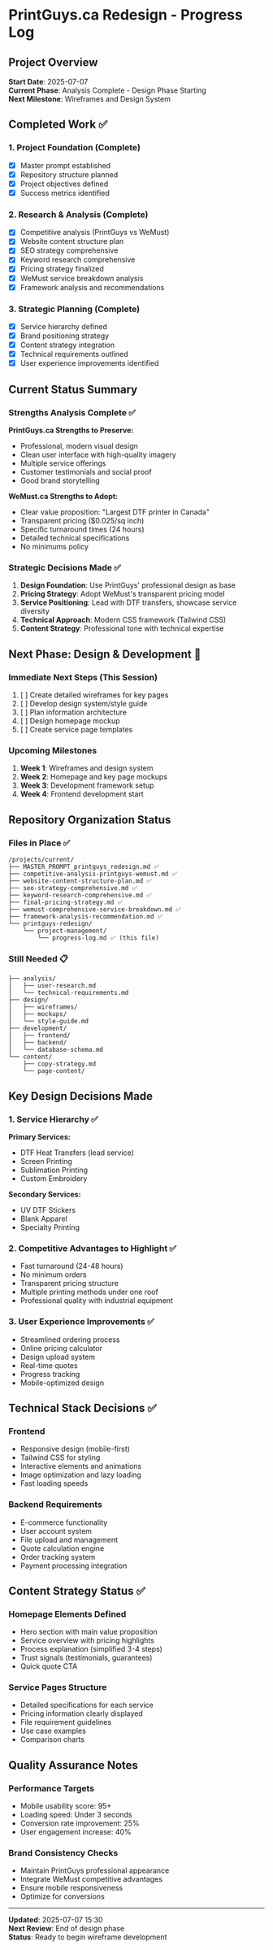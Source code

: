 # PrintGuys.ca Redesign - Progress Log

## Project Overview
**Start Date**: 2025-07-07  
**Current Phase**: Analysis Complete - Design Phase Starting  
**Next Milestone**: Wireframes and Design System  

## Completed Work ✅

### 1. Project Foundation (Complete)
- [x] Master prompt established
- [x] Repository structure planned
- [x] Project objectives defined
- [x] Success metrics identified

### 2. Research & Analysis (Complete)
- [x] Competitive analysis (PrintGuys vs WeMust)
- [x] Website content structure plan
- [x] SEO strategy comprehensive
- [x] Keyword research comprehensive
- [x] Pricing strategy finalized
- [x] WeMust service breakdown analysis
- [x] Framework analysis and recommendations

### 3. Strategic Planning (Complete)
- [x] Service hierarchy defined
- [x] Brand positioning strategy
- [x] Content strategy integration
- [x] Technical requirements outlined
- [x] User experience improvements identified

## Current Status Summary

### Strengths Analysis Complete ✅
**PrintGuys.ca Strengths to Preserve:**
- Professional, modern visual design
- Clean user interface with high-quality imagery
- Multiple service offerings
- Customer testimonials and social proof
- Good brand storytelling

**WeMust.ca Strengths to Adopt:**
- Clear value proposition: "Largest DTF printer in Canada"
- Transparent pricing ($0.025/sq inch)
- Specific turnaround times (24 hours)
- Detailed technical specifications
- No minimums policy

### Strategic Decisions Made ✅
1. **Design Foundation**: Use PrintGuys' professional design as base
2. **Pricing Strategy**: Adopt WeMust's transparent pricing model
3. **Service Positioning**: Lead with DTF transfers, showcase service diversity
4. **Technical Approach**: Modern CSS framework (Tailwind CSS)
5. **Content Strategy**: Professional tone with technical expertise

## Next Phase: Design & Development 🚧

### Immediate Next Steps (This Session)
1. [ ] Create detailed wireframes for key pages
2. [ ] Develop design system/style guide
3. [ ] Plan information architecture
4. [ ] Design homepage mockup
5. [ ] Create service page templates

### Upcoming Milestones
1. **Week 1**: Wireframes and design system
2. **Week 2**: Homepage and key page mockups
3. **Week 3**: Development framework setup
4. **Week 4**: Frontend development start

## Repository Organization Status

### Files in Place ✅
```
/projects/current/
├── MASTER_PROMPT_printguys_redesign.md ✅
├── competitive-analysis-printguys-wemust.md ✅
├── website-content-structure-plan.md ✅
├── seo-strategy-comprehensive.md ✅
├── keyword-research-comprehensive.md ✅
├── final-pricing-strategy.md ✅
├── wemust-comprehensive-service-breakdown.md ✅
├── framework-analysis-recommendation.md ✅
└── printguys-redesign/ 
    └── project-management/
        └── progress-log.md ✅ (this file)
```

### Still Needed 📋
```
├── analysis/
│   ├── user-research.md
│   └── technical-requirements.md
├── design/
│   ├── wireframes/
│   ├── mockups/
│   └── style-guide.md
├── development/
│   ├── frontend/
│   ├── backend/
│   └── database-schema.md
└── content/
    ├── copy-strategy.md
    └── page-content/
```

## Key Design Decisions Made

### 1. Service Hierarchy ✅
**Primary Services:**
- DTF Heat Transfers (lead service)
- Screen Printing
- Sublimation Printing
- Custom Embroidery

**Secondary Services:**
- UV DTF Stickers
- Blank Apparel
- Specialty Printing

### 2. Competitive Advantages to Highlight ✅
- Fast turnaround (24-48 hours)
- No minimum orders
- Transparent pricing structure
- Multiple printing methods under one roof
- Professional quality with industrial equipment

### 3. User Experience Improvements ✅
- Streamlined ordering process
- Online pricing calculator
- Design upload system
- Real-time quotes
- Progress tracking
- Mobile-optimized design

## Technical Stack Decisions ✅

### Frontend
- Responsive design (mobile-first)
- Tailwind CSS for styling
- Interactive elements and animations
- Image optimization and lazy loading
- Fast loading speeds

### Backend Requirements
- E-commerce functionality
- User account system
- File upload and management
- Quote calculation engine
- Order tracking system
- Payment processing integration

## Content Strategy Status ✅

### Homepage Elements Defined
- Hero section with main value proposition
- Service overview with pricing highlights
- Process explanation (simplified 3-4 steps)
- Trust signals (testimonials, guarantees)
- Quick quote CTA

### Service Pages Structure
- Detailed specifications for each service
- Pricing information clearly displayed
- File requirement guidelines
- Use case examples
- Comparison charts

## Quality Assurance Notes

### Performance Targets
- Mobile usability score: 95+
- Loading speed: Under 3 seconds
- Conversion rate improvement: 25%
- User engagement increase: 40%

### Brand Consistency Checks
- Maintain PrintGuys professional appearance
- Integrate WeMust competitive advantages
- Ensure mobile responsiveness
- Optimize for conversions

---

**Updated**: 2025-07-07 15:30  
**Next Review**: End of design phase  
**Status**: Ready to begin wireframe development
